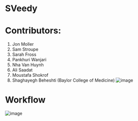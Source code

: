 # SVeedy
# Contributors: 
1. Jon Moller 
2. Sam Stroupe
3. Sarah Fross
4. Pankhuri Wanjari
5. Nha Van Huynh
6. Ali Saadat
7. Moustafa Shokrof
8. Shaghayegh Beheshti (Baylor College of Medicine)
![image](https://github.com/user-attachments/assets/5bf7b126-30c8-48cd-8d2f-f0049b398b5e)
# Workflow
![image](https://github.com/user-attachments/assets/125648ce-9164-4a5b-837a-7e0502c164ca)
